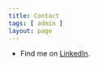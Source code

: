 ```yaml
---
title: Contact
tags: [ admin ]
layout: page
---
```


- Find me on [LinkedIn](https://www.linkedin.com/in/shriman).
